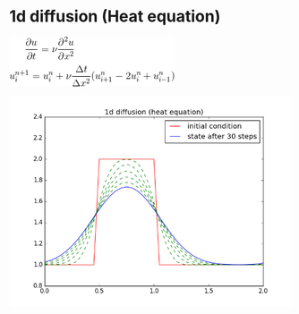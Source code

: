 # 1d diffusion (Heat equation)

![equation](https://github.com/maximerihouey/easy-CFD/blob/master/12steps-to-navier/python/step3/equation.gif)

![Benchmark](https://github.com/maximerihouey/easy-CFD/blob/master/12steps-to-navier/python/step3/1d_diffusion.png)
